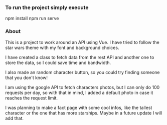### To run the project simply execute

npm install
npm run serve

### About

This is a project to work around an API using Vue. I have tried to follow the star wars theme with
my font and background choices.

I have created a class to fetch data from the rest API and another one to store the data, so I could save time and bandwidth.

I also made an random character button, so you could try finding someone that you don't know!

I am using the google API to fetch characters photos, but I can only do 100 requests per day, so with that in mind, I added a default photo in case it reaches the request limit.

I was planning to make a fact page with some cool infos, like the tallest character or the one that has more starships. Maybe in a future update I will add that.
